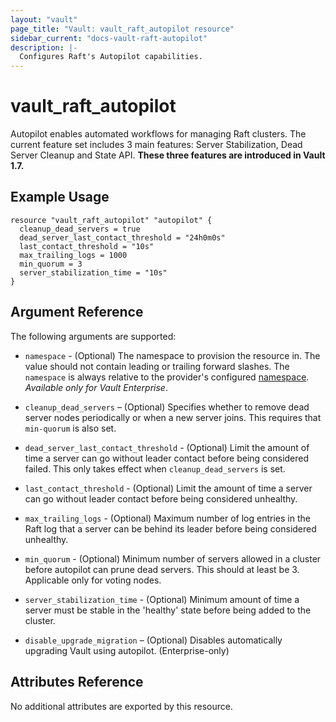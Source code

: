 ```yaml
---
layout: "vault"
page_title: "Vault: vault_raft_autopilot resource"
sidebar_current: "docs-vault-raft-autopilot"
description: |-
  Configures Raft's Autopilot capabilities.
---
```


# vault\_raft\_autopilot

Autopilot enables automated workflows for managing Raft clusters. The 
current feature set includes 3 main features: Server Stabilization, Dead 
Server Cleanup and State API. **These three features are introduced in 
Vault 1.7.**

## Example Usage

```hcl
resource "vault_raft_autopilot" "autopilot" {
  cleanup_dead_servers = true
  dead_server_last_contact_threshold = "24h0m0s"
  last_contact_threshold = "10s"
  max_trailing_logs = 1000
  min_quorum = 3
  server_stabilization_time = "10s"
}
```

## Argument Reference

The following arguments are supported:

* `namespace` - (Optional) The namespace to provision the resource in.
  The value should not contain leading or trailing forward slashes.
  The `namespace` is always relative to the provider's configured [namespace](/docs/providers/vault#namespace).
   *Available only for Vault Enterprise*.

- `cleanup_dead_servers` – (Optional) Specifies whether to remove dead server nodes
periodically or when a new server joins. This requires that `min-quorum` is also set.

- `dead_server_last_contact_threshold` - (Optional) Limit the amount of time a 
server can go without leader contact before being considered failed. This only takes
effect when `cleanup_dead_servers` is set.

- `last_contact_threshold` - (Optional) Limit the amount of time a server can go 
without leader contact before being considered unhealthy.

- `max_trailing_logs` - (Optional) Maximum number of log entries in the Raft log 
that a server can be behind its leader before being considered unhealthy.

- `min_quorum` - (Optional) Minimum number of servers allowed in a cluster before 
autopilot can prune dead servers. This should at least be 3. Applicable only for
voting nodes.

- `server_stabilization_time` - (Optional) Minimum amount of time a server must be 
stable in the 'healthy' state before being added to the cluster.

- `disable_upgrade_migration` – (Optional) Disables automatically upgrading Vault using autopilot. (Enterprise-only)

## Attributes Reference

No additional attributes are exported by this resource.
